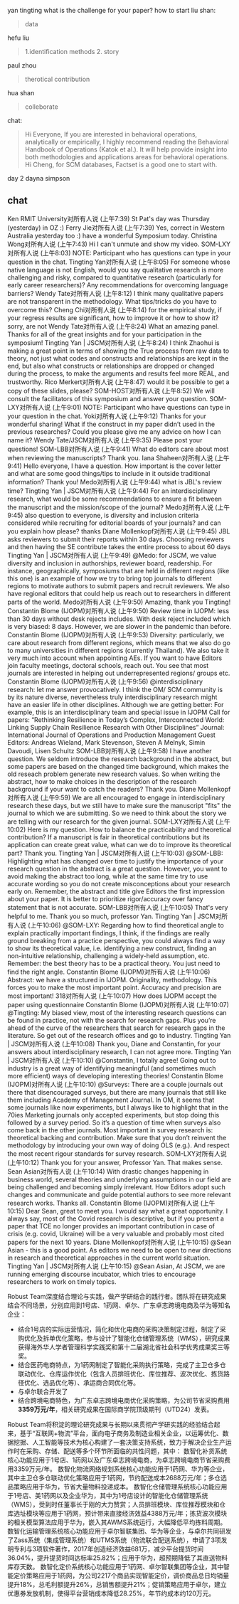 
yan tingting
what is the challenge for your paper?
how to start
liu shan:
> data 

hefu liu
> 1.identification methods
>  2. story

paul zhou
> therotical contribution

hua shan
> colleborate

chat:
> Hi Everyone, If you are interested in behavioral operations, analytically or empirically, I highly recommend reading the Behavioral Handbook of Operations (Katok et al.). It will help provide insight into both methodologies and applications areas for behavioral operations.
> Hi Cheng, for SCM databases, Factset is a good one to start with.

day 2
dayna simpson


## chat
Ken RMIT University对所有人说 (上午7:39)
St Pat's day was Thursday (yesterday) in OZ :)
Ferry Jie对所有人说 (上午7:39)
Yes, correct in Western Australia yesterday too :)  have a wonderful Symposium today.
Christina Wong对所有人说 (上午7:43)
Hi I can't unmute and show my video.
SOM-LXY对所有人说 (上午8:03)
NOTE: Participant who has questions can type in your question in the chat.
Tingting Yan对所有人说 (上午8:05)
For someone whose native language is not English, would you say qualitative research is more challenging and risky, compared to quantitative research (particularly for early career researchers)? Any recommendations for overcoming language barriers?
Wendy Tate对所有人说 (上午8:12)
I think many qualitative papers are not transparent in the methodology.  What tips/tricks do you have to overcome this?
Cheng Chi对所有人说 (上午8:14)
for the empirical study, if your regress results are significant, how to improve it or how to show it?
sorry, are not
Wendy Tate对所有人说 (上午8:24)
What an amazing panel.  Thanks for all of the great insights and for your participation in the symposium!
Tingting Yan | JSCM对所有人说 (上午8:24)
I think Zhaohui is making a great point in terms of showing the True process from raw data to theory, not just what codes and constructs and relationships are kept in the end, but also what constructs or relationships are dropped or changed during the process, to make the arguments and results feel more REAL, and trustworthy.
Rico Merkert对所有人说 (上午8:47)
would it be possible to get a copy of these slides, please?
SOM-HOST对所有人说 (上午8:52)
We will consult the facilitators of this symposium and answer your question.
SOM-LXY对所有人说 (上午9:01)
NOTE: Participant who have questions can type in your question in the chat.
Yoki对所有人说 (上午9:12)
Thanks for your wonderful sharing!  What if the construct in my paper didn’t used in the previous researches? Could you please give me any advice on how I can name it?
Wendy Tate/JSCM对所有人说 (上午9:35)
Please post your questions!
SOM-LBB对所有人说 (上午9:41)
What do editors care about most when reviewing the manuscripts? Thank you.
Iana Shaheen对所有人说 (上午9:41)
Hello everyone, I have a question. How important is the cover letter and what are some good things/tips to include in it outside traditional information? Thank you!
Medo对所有人说 (上午9:44)
what is JBL's review time?
Tingting Yan | JSCM对所有人说 (上午9:44)
For an interdisciplinary research, what would be some recommendations to ensure a fit between the manuscript and the mission/scope of the journal?
Medo对所有人说 (上午9:45)
also question to everyone, is diversity and inclusion criteria considered while recruiting for editorial boards of your journals? and can you explain how please? thanks
Diane Mollenkopf对所有人说 (上午9:45)
JBL asks reviewers to submit their reports within 30 days. Choosing reviewers and then having the SE contribute takes the entire process to about 60 days
Tingting Yan | JSCM对所有人说 (上午9:49)
@Medo: for JSCM, we value diversity and inclusion in authorships, reviewer board, readership. For instance, geographically, symposiums that are held in different regions (like this one) is an example of how we try to bring top journals to different regions to motivate authors to submit papers and recruit reviewers. We also have regional editors that could help us reach out to researchers in different parts of the world.
Medo对所有人说 (上午9:50)
Amazing, thank you Tingting!
Constantin Blome (IJOPM)对所有人说 (上午9:50)
Review time in IJOPM: less than 30 days without desk rejects includes. With desk reject included which is very biased: 8 days. However, we are slower in the pandemic than before.
Constantin Blome (IJOPM)对所有人说 (上午9:53)
Diversity: particularly, we care about research from different regions, which means that we also do go to many universities in different regions (currently Thailand). We also take it very much into account when appointing AEs. If you want to have Editors join faculty meetings, doctoral schools, reach out. You see that most journals are interested in helping out underrepresented regions/ groups etc.
Constantin Blome (IJOPM)对所有人说 (上午9:56)
@interdisciplinary research: let me answer provocatively. I think the OM/ SCM community is by its nature diverse, nevertheless truly interdisciplinary research might have an easier life in other disciplines. Although we are getting better: For example, this is an interdisciplinary team and special issue in IJOPM Call for papers: “Rethinking Resilience in Today’s Complex, Interconnected World: Linking Supply Chain Resilience Research with Other Disciplines”
Journal: International Journal of Operations and Production Management
Guest Editors: Andreas Wieland, Mark Stevenson, Steven A Melnyk, Simin Davoudi, Lisen Schultz
SOM-LBB对所有人说 (上午9:58)
I have another question. We seldom introduce the research background in the abstract, but some papers are based on the changed time background, which makes the old reseach problem generate new research values. So when writing the abstract, how to make choices in the description of the research background if your want to catch the readers? Thank you.
Diane Mollenkopf对所有人说 (上午9:59)
We are all encouraged to engage in interdisciplinary research these days, but we still have to make sure the manuscript "fits" the journal to which we are submitting. So we need to think about the story we are telling with our research for the given journal.
SOM-LXY对所有人说 (上午10:02)
Here is my question. How to balance the practicability and theoretical contribution? If a manuscript is fair in theoretical contributions but its application can create great value, what can we do to improve its theoretical part? Thank you.
Tingting Yan | JSCM对所有人说 (上午10:03)
@SOM-LBB: Highlighting what has changed over time to justify the importance of your research question in the abstract is a great question. However, you want to avoid making the abstract too long, while at the same time try to use accurate wording so you do not create misconceptions about your research early on. Remember, the abstract and title give Editors the first impression about your paper. It is better to prioritize rigor/accuracy over fancy statement that is not accurate.
SOM-LBB对所有人说 (上午10:05)
That's very helpful to me. Thank you so much, professor Yan.
Tingting Yan | JSCM对所有人说 (上午10:06)
@SOM-LXY: Regarding how to find theoretical angle to explain practically important findings, I think, if the findings are really ground breaking from a practice perspective, you could always find a way to show its theoretical value, i.e. identifying a new construct, finding an non-intuitive relationship, challenging a widely-held assumption, etc. Remember: the best theory has to be a practical theory. You just need to find the right angle.
Constantin Blome (IJOPM)对所有人说 (上午10:06)
Abstract: we have a structured in IJOPM. Originality, methodology. This forces you to make the most important point. Accuracy and precision are most important!
318对所有人说 (上午10:07)
How does IJOPM accept the paper using questionnaire
Constantin Blome (IJOPM)对所有人说 (上午10:07)
@Tingting: My biased view, most of the interesting research questions can be found in practice, not with the search for research gaps. Plus you’re ahead of the curve of the researchers that search for research gaps in the literature. So get out of the research offices and go to industry.
Tingting Yan | JSCM对所有人说 (上午10:08)
Thank you, Diane and Constantin, for your answers about interdisciplinary research, I can not agree more.
Tingting Yan | JSCM对所有人说 (上午10:10)
@Constantin, I totally agree! Going out to industry is a great way of identifying meaningful (and sometimes much more efficient) ways of developing interesting theories!
Constantin Blome (IJOPM)对所有人说 (上午10:10)
@Surveys: There are a couple journals out there that disencouraged surveys, but there are many journals that still like them including Academy of Management Journal. In OM, it seems that some journals like now experiments, but I always like to highlight that in the 70ies Marketing journals only accepted experiments, but stop doing this followed by a survey period. So it’s a question of time when surveys also come back in the other journals. Most important in survey research is: theoretical backing and contribution. Make sure that you don’t reinvent the methodology by introducing your own way of doing OLS (e.g.). And respect the most recent rigour standards for survey research.
SOM-LXY对所有人说 (上午10:12)
Thank you for your answer, Professor Yan. That makes sense.
Sean Asian对所有人说 (上午10:14)
With drastic changes happening in business world, several theories and underlying assumptions in our field are being challenged and becoming simply irrelevant. How Editors adopt such changes and communicate and guide potential authors to see more relevant research works. Thanks all.
Constantin Blome (IJOPM)对所有人说 (上午10:15)
Dear Sean, great to meet you. I would say what a great opportunity. I always say, most of the Covid research is descriptive, but if you present a paper that TCE no longer provides an important contribution in case of crisis (e.g. covid, Ukraine) will be a very valuable and probably most cited papers for the next 10 years.
Diane Mollenkopf对所有人说 (上午10:15)
@Sean Asian - this is a good point. As editors we need to be open to new directions in research and theoretical approaches in the current world situation.
Tingting Yan | JSCM对所有人说 (上午10:15)
@Sean Asian, At JSCM, we are running emerging discourse incubator, which tries to encourage researchers to work on timely topics.


Robust Team深度结合理论与实践，做产学研结合的践行者。团队将在研究成果结合不同场景，分别应用到1号店、1药网、卓尔、广东卓志跨境电商及华为等知名企业：
- 结合1号店的实际运营情况，简化和优化电商的采购决策制定过程，制定了采购优化及拆单优化策略，参与设计了智能化仓储管理系统（WMS），研究成果获得海外华人学者管理科学实践奖和第十二届湖北省社会科学优秀成果奖三等奖。
- 结合医药电商特点，为1药网制定了智能化采购执行策略，完成了主卫仓多仓联动优化、仓库运作优化（包含人员排班优化、库位推荐、波次优化、拣货路径优化、选品优化等）、承运商合同优化等。
- 与卓尔联合开发了
- 结合跨境电商特色，为广东卓志跨境电商优化采购策略，为公司节省采购费用**3359万元/年**，相关研究成果在国际商学院顶级期刊（UTD24）发表。


Robust Team将积淀的理论研究成果与长期以来贯彻产学研实践的经验结合起来，基于“互联网+物流”平台，面向电子商务及制造业相关企业，以运筹优化、数据挖掘、人工智能等技术为核心构建了一套决策支持系统，致力于解决企业生产运作时在采购、存储、配送等多个环节所面临的共性问题，其中：
数智化补货系统核心功能应用于1号店、1药网以及广东卓志跨境电商，为卓志跨境电商节省采购费用3359万元/年。
数智化物流网络规划系统核心功能应用于1药网、华为等企业，其中主卫仓多仓联动优化策略应用于1药网，节约配送成本2688万元/年；多仓选品策略应用于华为，节省大量物料投递成本。
数智化仓储管理系统核心功能应用于1号店、美1药网以及企业华为，其中为1号店设计的智能化仓储管理系统（WMS），受到时任董事长于刚的大力赞赏；人员排班模块、库位推荐模块和仓库选址模块等应用于1药网，预计带来直接经济效益4388万元/年；拣货波次模块的相关模型算法应用于华为，嵌入其AWMS系统运行，大幅降低平均拣料周期。
数智化运输管理系统核心功能应用于卓尔智联集团、华为等企业，与卓尔共同研发了Zass系统（集成管理系统）和UTMS系统（物流联合配送系统），申请了3项发明专利与3项软件著作，2017年创造经济效益681万，减少平台提货时间36.04%，提升提货时间达标率25.82%；应用于华为，超预期降低了其直送物料库存天数。
数智化定价系统核心功能应用于1药网、卓尔智联集团等企业，其中智能定价策略应用于1药网，为公司2217个商品实现智能定价，调价商品总日均销量提升18%，总毛利额提升26%，总销售额提升21%；促销策略应用于卓尔，建立优惠券发放机制，使得平台营销成本降低28.25%，年节约成本约120万元。